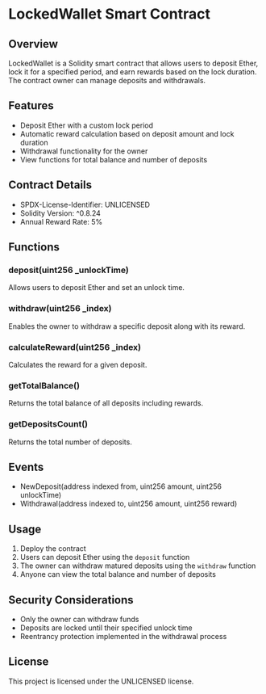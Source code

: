 # LockedWallet Smart Contract

## Overview

LockedWallet is a Solidity smart contract that allows users to deposit Ether, lock it for a specified period, and earn rewards based on the lock duration. The contract owner can manage deposits and withdrawals.

## Features

- Deposit Ether with a custom lock period
- Automatic reward calculation based on deposit amount and lock duration
- Withdrawal functionality for the owner
- View functions for total balance and number of deposits

## Contract Details

- SPDX-License-Identifier: UNLICENSED
- Solidity Version: ^0.8.24
- Annual Reward Rate: 5%

## Functions

### deposit(uint256 _unlockTime)
Allows users to deposit Ether and set an unlock time.

### withdraw(uint256 _index)
Enables the owner to withdraw a specific deposit along with its reward.

### calculateReward(uint256 _index)
Calculates the reward for a given deposit.

### getTotalBalance()
Returns the total balance of all deposits including rewards.

### getDepositsCount()
Returns the total number of deposits.

## Events

- NewDeposit(address indexed from, uint256 amount, uint256 unlockTime)
- Withdrawal(address indexed to, uint256 amount, uint256 reward)

## Usage

1. Deploy the contract
2. Users can deposit Ether using the `deposit` function
3. The owner can withdraw matured deposits using the `withdraw` function
4. Anyone can view the total balance and number of deposits

## Security Considerations

- Only the owner can withdraw funds
- Deposits are locked until their specified unlock time
- Reentrancy protection implemented in the withdrawal process

## License

This project is licensed under the UNLICENSED license.
